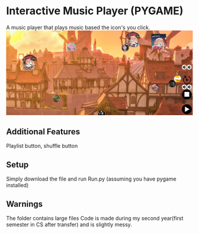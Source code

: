 # Interactive Music Player (PYGAME)

A music player that plays music based the icon's you click.
![](preview.png)

## Additional Features
Playlist button, shuffle button






## Setup
Simply download the file and run Run.py (assuming you have pygame installed)

## Warnings
The folder contains large files
Code is made during my second year(first semester in CS after transfer) and is slightly messy.
